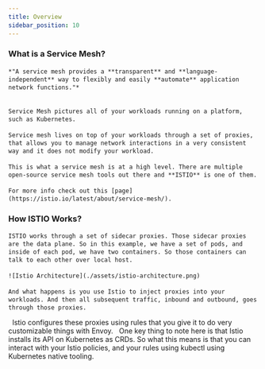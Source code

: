 ```yaml
---
title: Overview
sidebar_position: 10
---
```


### What is a Service Mesh?
    *"A service mesh provides a **transparent** and **language-independent** way to flexibly and easily **automate** application network functions."*


    Service Mesh pictures all of your workloads running on a platform, such as Kubernetes.

    Service mesh lives on top of your workloads through a set of proxies, that allows you to manage network interactions in a very consistent way and it does not modify your workload.

    This is what a service mesh is at a high level. There are multiple open-source service mesh tools out there and **ISTIO** is one of them.

    For more info check out this [page](https://istio.io/latest/about/service-mesh/).


### How ISTIO Works?
    ISTIO works through a set of sidecar proxies. Those sidecar proxies are the data plane. So in this example, we have a set of pods, and inside of each pod, we have two containers. So those containers can talk to each other over local host.

    ![Istio Architecture](./assets/istio-architecture.png)

    And what happens is you use Istio to inject proxies into your workloads. And then all subsequent traffic, inbound and outbound, goes through those proxies.
 
    Istio configures these proxies using rules that you give it to do very customizable things with Envoy.
 
    One key thing to note here is that Istio installs its API on Kubernetes as CRDs. So what this means is that you can interact with your Istio policies, and your rules using kubectl using Kubernetes native tooling.
